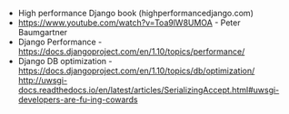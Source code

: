 - High performance Django book (highperformancedjango.com)
- https://www.youtube.com/watch?v=Toa9lW8UMOA - Peter Baumgartner  
- Django Performance - https://docs.djangoproject.com/en/1.10/topics/performance/
- Django DB optimization - https://docs.djangoproject.com/en/1.10/topics/db/optimization/
http://uwsgi-docs.readthedocs.io/en/latest/articles/SerializingAccept.html#uwsgi-developers-are-fu-ing-cowards
